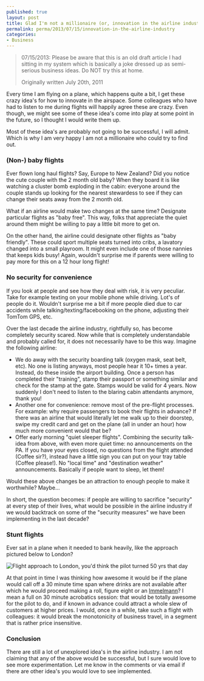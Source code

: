 ```yaml
---
published: true
layout: post
title: Glad I'm not a millionaire (or, innovation in the airline industry)
permalink: perma/2013/07/15/innovation-in-the-airline-industry
categories:
- Business
---
```


> 07/15/2013: Please be aware that this is an old draft article I had sitting in my
> system which is basically a joke dressed up as semi-serious business ideas.
> Do NOT try this at home.
>
> Originally written July 20th, 2011

Every time I am flying on a plane, which happens quite a bit, I get these crazy
idea's for how to innovate in the airspace. Some colleagues who have had to
listen to me during flights will happily agree these are crazy. Even though, we
might see some of these idea's come into play at some point in the future, so I
thought I would write them up.

Most of these idea's are probably not going to be successful, I will admit.
Which is why I am very happy I am not a millionaire who could try to find out.

### (Non-) baby flights

Ever flown long haul flights? Say, Europe to New Zealand? Did you notice the
cute couple with the 2 month old baby? When they board it is like watching a
cluster bomb exploding in the cabin: everyone around the couple stands up
looking for the nearest stewardess to see if they can change their seats away
from the 2 month old.

What if an airline would make two changes at the same time? Designate
particular flights as "baby free". This way, folks that appreciate the quiet
around them might be willing to pay a little bit more to get on.

On the other hand, the airline could designate other flights as "baby
friendly". These could sport multiple seats turned into cribs, a lavatory
changed into a small playroom. It might even include one of those nannies that
keeps kids busy! Again, wouldn't surprise me if parents were willing to pay more
for this on a 12 hour long flight!

### No security for convenience

If you look at people and see how they deal with risk, it is very peculiar.
Take for example texting on your mobile phone while driving. Lot's of people do
it. Wouldn't surprise me a bit if more people died due to car accidents while
talking/texting/facebooking on the phone, adjusting their TomTom GPS, etc.

Over the last decade the airline industry, rightfully so, has become completely
security scared. Now while that is completely understandable and probably
called for, it does not necessarily have to be this way. Imagine the following
airline:

* We do away with the security boarding talk (oxygen mask, seat belt, etc).
  No one is listing anyways, most people hear it 10+ times a year. Instead, do
  these inside the airport building. Once a person has completed their
  "training", stamp their passport or something similar and check for the stamp
  at the gate. Stamps would be valid for 4 years. Now suddenly I don't need to
  listen to the blaring cabin attendants anymore, thank you!
* Another one for convenience: remove most of the pre-flight processes. For
  example: why require passengers to book their flights in advance? If there
  was an airline that would literally let me walk up to their doorstep, swipe
  my credit card and get on the plane (all in under an hour) how much more
  convenient would that be?
* Offer early morning "quiet sleeper flights". Combining the security talk-idea from
  above, with even more quiet time: no announcements on the PA. If you have
  your eyes closed, no questions from the flight attended (Coffee sir?),
  instead have a little sign you can put on your tray table (Coffee please!).
  No "local time" and "destination weather" announcements. Basically if people
  want to sleep, let them!

Would these above changes be an attraction to enough people to make it
worthwhile? Maybe...

In short, the question becomes: if people are willing to sacrifice "security"
at every step of their lives, what would be possible in the airline industry if
we would backtrack on some of the "security measures" we have been implementing
in the last decade?

### Stunt flights

Ever sat in a plane when it needed to bank heavily, like the approach pictured
below to London?

![Flight approach to London, you'd think the pilot turned 50 yrs that day][flight]

At that point in time I was thinking how awesome it would be if the plane would
call off a 30 minute time span where drinks are not available after which he
would proceed making a roll, figure eight or an
[Immelmann](http://en.wikipedia.org/wiki/Immelmann_turn)? I mean a full on 30
minute acrobatics session: that would be totally awesome for the pilot to do,
and if known in advance could attract a whole slew of customers at higher
prices. I would, once in a while, take such a flight with colleagues: it would
break the monotonicity of business travel, in a segment that is rather price
insensitive.

### Conclusion

There are still a lot of unexplored idea's in the airline industry. I am not
claiming that any of the above would be successful, but I sure would love to see
more experimentation. Let me know in the comments or via email if there are
other idea's you would love to see implemented.


[flight]: {{site.baseurl}}/photos/flight-approach.jpg
